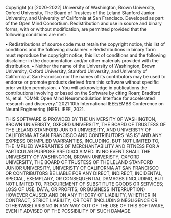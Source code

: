 Copyright (c) [2020-2022] University of Washington, Brown University, Oxford University, The Board of Trustees of the Leland Stanford Junior University, and University of California at San Francisco. Developed as part of the Open Mind Consortium. Redistribution and use in source and binary forms, with or without modification, are permitted provided that the following conditions are met:
 
•         Redistributions of source code must retain the copyright notice, this list of conditions and the following disclaimer.
•         Redistributions in binary form must reproduce the copyright notice, this list of conditions and the following disclaimer in the documentation and/or other materials provided with the distribution.
•         Neither the name of the University of Washington, Brown University, Oxford University, Stanford University, and University of California at San Francisco nor the names of its contributors may be used to endorse or promote products derived from this software without specific prior written permission.
•         You will acknowledge in publications the contributions involving or based on the Software by citing Roarr, Bradford N., et al. "OMNI: Open Mind Neuromodulation Interface for accelerated research and discovery." 2021 10th International IEEE/EMBS Conference on Neural Engineering (NER). IEEE, 2021.
 
THIS SOFTWARE IS PROVIDED BY THE UNIVERSITY OF WASHINGTON, BROWN UNIVERISTY, OXFORD UNIVERSITY, THE BOARD OF TRUSTESS OF THE LELAND STANFORD JUNIOR UNIVERSITY, AND UNIVERISTY OF CALIFORNIA AT SAN FRANCISCO AND CONTRIBUTORS “AS IS” AND ANY EXPRESS OR IMPLIED WARRANTIES, INCLUDING, BUT NOT LIMITED TO, THE IMPLIED WARRANTIES OF MERCHANTABILITY AND FITNESS FOR A PARTICULAR PURPOSE ARE DISCLAIMED. IN NO EVENT SHALL THE UNIVERSITY OF WASHINGTON, BROWN UNIVERISTY, OXFORD UNIVERSITY, THE BOARD OF TRUSTESS OF THE LELAND STANFORD JUNIOR UNIVERSITY, UNIVERISTY OF CALIFORNIA AT SAN FRANCISCO OR CONTRIBUTORS BE LIABLE FOR ANY DIRECT, INDIRECT, INCIDENTAL, SPECIAL, EXEMPLARY, OR CONSEQUENTIAL DAMAGES (INCLUDING, BUT NOT LIMITED TO, PROCUREMENT OF SUBSTITUTE GOODS OR SERVICES; LOSS OF USE, DATA, OR PROFITS; OR BUSINESS INTERRUPTION) HOWEVER CAUSED AND ON ANY THEORY OF LIABILITY, WHETHER IN CONTRACT, STRICT LIABILITY, OR TORT (INCLUDING NEGLIGENCE OR OTHERWISE) ARISING IN ANY WAY OUT OF THE USE OF THIS SOFTWARE, EVEN IF ADVISED OF THE POSSIBILITY OF SUCH DAMAGE.

